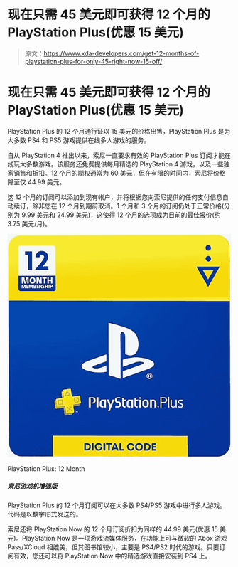 # 现在只需 45 美元即可获得 12 个月的 PlayStation Plus(优惠 15 美元)

> 原文：<https://www.xda-developers.com/get-12-months-of-playstation-plus-for-only-45-right-now-15-off/>

# 现在只需 45 美元即可获得 12 个月的 PlayStation Plus(优惠 15 美元)

PlayStation Plus 的 12 个月通行证以 15 美元的价格出售，PlayStation Plus 是为大多数 PS4 和 PS5 游戏提供在线多人游戏的服务。

自从 PlayStation 4 推出以来，索尼一直要求有效的 PlayStation Plus 订阅才能在线玩大多数游戏。该服务还免费提供每月精选的 PlayStation 4 游戏，以及一些独家销售和折扣。12 个月的期权通常为 60 美元，但在有限的时间内，索尼将价格降至仅 44.99 美元。

这 12 个月的订阅可以添加到现有帐户，并将根据您向索尼提供的任何支付信息自动续订，除非您在 12 个月到期前取消。1 个月和 3 个月的订阅仍处于正常价格(分别为 9.99 美元和 24.99 美元)，这使得 12 个月的选项成为目前的最佳报价(约 3.75 美元/月)。

 <picture>![This 12-month subscription to PlayStation Plus provides access to multiplayer in most PS4/PS5 games. The code is delivered digitally.](img/8d85676d1bba28db8ae528020f54bc50.png)</picture> 

PlayStation Plus: 12 Month

##### 索尼游戏机增强版

PlayStation Plus 的 12 个月订阅可以在大多数 PS4/PS5 游戏中进行多人游戏。代码是以数字形式发送的。

索尼还将 PlayStation Now 的 12 个月订阅折扣为同样的 44.99 美元(优惠 15 美元)。PlayStation Now 是一项游戏流媒体服务，在功能上可与微软的 Xbox 游戏 Pass/XCloud 相媲美，但其图书馆较小，主要是 PS4/PS2 时代的游戏。只要订阅有效，您还可以将 PlayStation Now 中的精选游戏直接安装到 PS4 上。